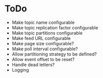 ToDo
====

* Make topic name configurable
* Make topic replication factor configurable
* Make topic partitions configurable
* Make feed URL configurable
* Make page size configurable?
* Make poll interval configurable?
* Allow partitioning strategy to be defined?
* Allow event offset to be reset?
* Handle dead letters?
* Logging
